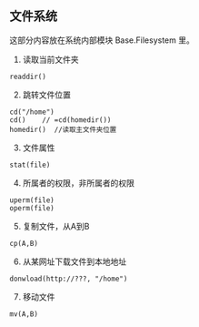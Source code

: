 ## 文件系统


这部分内容放在系统内部模块 Base.Filesystem 里。

1. 读取当前文件夹
```
readdir()
```
2. 跳转文件位置
```
cd("/home")
cd()    // =cd(homedir())
homedir()  //读取主文件夹位置
```

3. 文件属性
```
stat(file)
```

4. 所属者的权限，非所属者的权限
```
uperm(file)
operm(file)
```


5. 复制文件，从A到B
```
cp(A,B)
```

6. 从某网址下载文件到本地地址
```
donwload(http://???, "/home")
```

7. 移动文件
```
mv(A,B)
```